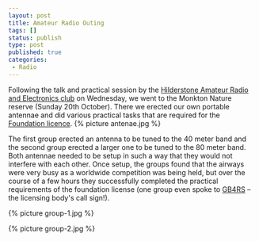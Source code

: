 ```yaml
---
layout: post
title: Amateur Radio Outing
tags: []
status: publish
type: post
published: true
categories:
 - Radio 
---
```

Following the talk and practical session by the [Hilderstone Amateur Radio and Electronics club](http://www.g0hrs.org/pages/go.php) on Wednesday, we went to the Monkton Nature reserve (Sunday 20th October). There we erected our own portable antennae and did various practical tasks that are required for the [Foundation licence](http://rsgb.org/main/clubs-and-education/for-students/foundation/). 
{% picture antenae.jpg %}

The first group erected an antenna to be tuned to the 40 meter band and the second group erected a larger one to be tuned to the 80 meter band. Both antennae needed to be setup in such a way that they would not interfere with each other. Once setup, the groups found that the airways were very busy as a worldwide competition was being held, but over the course of a few hours they successfully completed the practical requirements of the foundation license (one group even spoke to [GB4RS](http://www.qrz.com/db/GB4RS) – the licensing body's call sign!).

{% picture group-1.jpg %}

{% picture group-2.jpg %}

